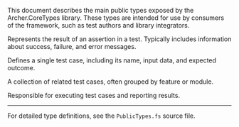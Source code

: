 
<!-- (dl
(section-meta
	(title Archer.CoreTypes Public Types)
)
) -->

This document describes the main public types exposed by the Archer.CoreTypes library. These types are intended for use by consumers of the framework, such as test authors and library integrators.

<!-- (dl (# AssertionResult)) -->
Represents the result of an assertion in a test. Typically includes information about success, failure, and error messages.

<!-- (dl (# TestCase)) -->
Defines a single test case, including its name, input data, and expected outcome.

<!-- (dl (# TestSuite)) -->
A collection of related test cases, often grouped by feature or module.

<!-- (dl (# TestRunner)) -->
Responsible for executing test cases and reporting results.

---
For detailed type definitions, see the `PublicTypes.fs` source file.
